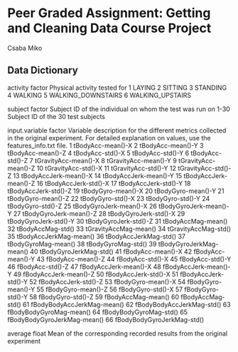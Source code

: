 # Peer Graded Assignment: Getting and Cleaning Data Course Project

Csaba Miko

## Data Dictionary

activity        factor
        Physical activity tested for
                1       LAYING
                2       SITTING
                3       STANDING
                4       WALKING
                5       WALKING_DOWNSTAIRS
                6       WALKING_UPSTAIRS
        
subject         factor
        Subject ID of the individual on whom the test was run on
                1-30    Subject ID of the 30 test subjects
                
input.variable  factor
        Variable description for the different metrics collected in the original experiment.
        For detailed explanation on values, use the features_info.txt file.
                1	tBodyAcc-mean()-X
                2	tBodyAcc-mean()-Y
                3	tBodyAcc-mean()-Z
                4	tBodyAcc-std()-X
                5	tBodyAcc-std()-Y
                6	tBodyAcc-std()-Z
                7	tGravityAcc-mean()-X
                8	tGravityAcc-mean()-Y
                9	tGravityAcc-mean()-Z
                10	tGravityAcc-std()-X
                11	tGravityAcc-std()-Y
                12	tGravityAcc-std()-Z
                13	tBodyAccJerk-mean()-X
                14	tBodyAccJerk-mean()-Y
                15	tBodyAccJerk-mean()-Z
                16	tBodyAccJerk-std()-X
                17	tBodyAccJerk-std()-Y
                18	tBodyAccJerk-std()-Z
                19	tBodyGyro-mean()-X
                20	tBodyGyro-mean()-Y
                21	tBodyGyro-mean()-Z
                22	tBodyGyro-std()-X
                23	tBodyGyro-std()-Y
                24	tBodyGyro-std()-Z
                25	tBodyGyroJerk-mean()-X
                26	tBodyGyroJerk-mean()-Y
                27	tBodyGyroJerk-mean()-Z
                28	tBodyGyroJerk-std()-X
                29	tBodyGyroJerk-std()-Y
                30	tBodyGyroJerk-std()-Z
                31	tBodyAccMag-mean()
                32	tBodyAccMag-std()
                33	tGravityAccMag-mean()
                34	tGravityAccMag-std()
                35	tBodyAccJerkMag-mean()
                36	tBodyAccJerkMag-std()
                37	tBodyGyroMag-mean()
                38	tBodyGyroMag-std()
                39	tBodyGyroJerkMag-mean()
                40	tBodyGyroJerkMag-std()
                41	fBodyAcc-mean()-X
                42	fBodyAcc-mean()-Y
                43	fBodyAcc-mean()-Z
                44	fBodyAcc-std()-X
                45	fBodyAcc-std()-Y
                46	fBodyAcc-std()-Z
                47	fBodyAccJerk-mean()-X
                48	fBodyAccJerk-mean()-Y
                49	fBodyAccJerk-mean()-Z
                50	fBodyAccJerk-std()-X
                51	fBodyAccJerk-std()-Y
                52	fBodyAccJerk-std()-Z
                53	fBodyGyro-mean()-X
                54	fBodyGyro-mean()-Y
                55	fBodyGyro-mean()-Z
                56	fBodyGyro-std()-X
                57	fBodyGyro-std()-Y
                58	fBodyGyro-std()-Z
                59	fBodyAccMag-mean()
                60	fBodyAccMag-std()
                61	fBodyBodyAccJerkMag-mean()
                62	fBodyBodyAccJerkMag-std()
                63	fBodyBodyGyroMag-mean()
                64	fBodyBodyGyroMag-std()
                65	fBodyBodyGyroJerkMag-mean()
                66	fBodyBodyGyroJerkMag-std()

average          float
        Mean of the corresponding recorded results from the original experiment